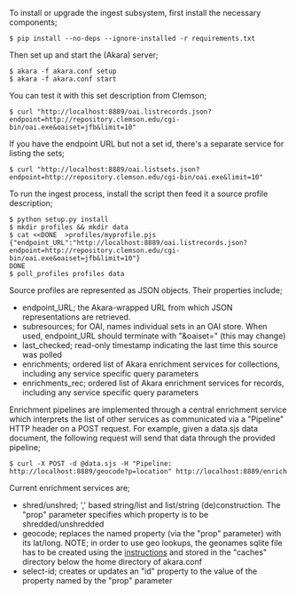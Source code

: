 To install or upgrade the ingest subsystem, first install the necessary components;

    $ pip install --no-deps --ignore-installed -r requirements.txt

Then set up and start the (Akara) server;

    $ akara -f akara.conf setup
    $ akara -f akara.conf start

You can test it with this set description from Clemson;

    $ curl "http://localhost:8889/oai.listrecords.json?endpoint=http://repository.clemson.edu/cgi-bin/oai.exe&oaiset=jfb&limit=10" 

If you have the endpoint URL but not a set id, there's a separate service for listing the sets;

    $ curl "http://localhost:8889/oai.listsets.json?endpoint=http://repository.clemson.edu/cgi-bin/oai.exe&limit=10"

To run the ingest process, install the script then feed it a source profile description;

    $ python setup.py install
    $ mkdir profiles && mkdir data
    $ cat <<DONE  >profiles/myprofile.pjs
    {"endpoint_URL":"http://localhost:8889/oai.listrecords.json?endpoint=http://repository.clemson.edu/cgi-bin/oai.exe&oaiset=jfb&limit=10"}
    DONE
    $ poll_profiles profiles data

Source profiles are represented as JSON objects. Their properties include;

* endpoint_URL; the Akara-wrapped URL from which JSON representations are retrieved.
* subresources; for OAI, names individual sets in an OAI store. When used, endpoint_URL should terminate with "&oaiset=" (this may change)
* last_checked; read-only timestamp indicating the last time this source was polled
* enrichments; ordered list of Akara enrichment services for collections, including any service specific query parameters
* enrichments_rec; ordered list of Akara enrichment services for records, including any service specific query parameters

Enrichment pipelines are implemented through a central enrichment service which interprets the list of other services as communicated via a "Pipeline" HTTP header on a POST request. For example, given a data.sjs data document, the following request will send that data through the provided pipeline;

    $ curl -X POST -d @data.sjs -H "Pipeline: http://localhost:8889/geocode?p=location" http://localhost:8889/enrich

Current enrichment services are;

* shred/unshred; ',' based string/list and list/string (de)construction. The "prop" parameter specifies which property is to be shredded/unshredded
* geocode; replaces the named property (via the "prop" parameter) with its lat/long. NOTE; in order to use geo lookups, the geonames sqlite file has to be created using the [instructions](https://foundry.zepheira.com/projects/zenpub/repository/entry/NOTES) and stored in the "caches" directory below the home directory of akara.conf
* select-id; creates or updates an "id" property to the value of the property named by the "prop" parameter
